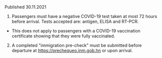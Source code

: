 Published 30.11.2021
1. Passengers must have a negative COVID-19 test taken at most 72 hours before arrival. Tests accepted are: antigen, ELISA and RT-PCR.
- This does not apply to passengers with a COVID-19 vaccination certificate showing that they were fully vaccinated.
2. A completed "immigration pre-check" must be submitted before departure at <a href="https://prechequeo.inm.gob.hn">https://prechequeo.inm.gob.hn</a> or upon arrival.